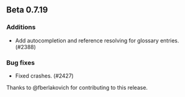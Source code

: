 ## Beta 0.7.19

### Additions
* Add autocompletion and reference resolving for glossary entries. (#2388)

### Bug fixes
* Fixed crashes. (#2427)

Thanks to @fberlakovich for contributing to this release.